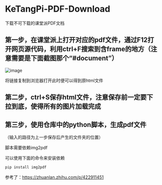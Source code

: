 # KeTangPi-PDF-Download

下载不可下载的课堂派PDF文档

## 第一步，在课堂派上打开对应的pdf文件，通过F12打开网页源代码，利用ctrl+F搜索到含frame的地方（注意需要是下面截图那个“#document”）

![image](https://github.com/user-attachments/assets/60a154e7-7e32-4052-8ef4-c07c199c3a73)

将链接复制到浏览器打开此时便可以得到原html文件

## 第二步，ctrl+S保存html文件，注意保存前一定要下拉到底，使得所有的图片加载完成

## 第三步，使用仓库中的python脚本，生成pdf文件

（输入的路径为上一步保存后产生的文件夹的位置）

脚本需要依赖img2pdf

可以使用下面的命令来安装依赖

```powershell
pip install img2pdf
```

参考了：https://zhuanlan.zhihu.com/p/422911451
